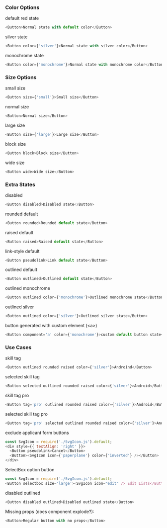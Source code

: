 ### Color Options

default red state

```js
<Button>Normal state with default color</Button>
```

silver state

```js
<Button color={'silver'}>Normal state with silver color</Button>
```

monochrome state

```js
<Button color={'monochrome'}>Normal state with monochrome color</Button>
```

### Size Options

small size

```js
<Button size={'small'}>Small size</Button>
```

normal size

```js
<Button>Normal size</Button>
```

large size

```js
<Button size={'large'}>Large size</Button>
```

block size

```js
<Button block>Block size</Button>
```

wide size

```js
<Button wide>Wide size</Button>
```

### Extra States

disabled

```js
<Button disabled>Disabled state</Button>
```

rounded default

```js
<Button rounded>Rounded default state</Button>
```

raised default

```js
<Button raised>Raised default state</Button>
```

link-style default

```js
<Button pseudolink>Link default state</Button>
```

outlined default

```js
<Button outlined>Outlined default state</Button>
```

outlined monochrome

```js
<Button outlined color={'monochrome'}>Outlined monochrome state</Button>
```

outlined silver

```js
<Button outlined color={'silver'}>Outlined silver state</Button>
```

button generated with custom element (&lt;a&gt;)

```js
<Button component='a' color={'monochrome'}>custom default button state</Button>
```

### Use Cases

skill tag

```js
<Button outlined rounded raised color={'silver'}>Androind</Button>
```

selected skill tag

```js
<Button selected outlined rounded raised color={'silver'}>Android</Button>
```

skill tag pro
 ```js
<Button tag='pro' outlined rounded raised color={'silver'}>Android</Button>
```

selected skill tag pro
 ```js
<Button tag='pro' selected outlined rounded raised color={'silver'}>Android</Button>
```

exclude applicant form buttons

```js
const SvgIcon = require('./SvgIcon.js').default;
<div style={{ textAlign: 'right' }}>
  <Button pseudolink>Cancel</Button>
  <Button><SvgIcon icon={'paperplane'} color={'inverted'} /></Button>
</div>
```

SelectBox option button

```js
const SvgIcon = require('./SvgIcon.js').default;
<Button selectbox size='large'><SvgIcon icon="edit" /> Edit Lists</Button>
```

disabled outlined

```js
<Button disabled outlined>Disabled outlined state</Button>
```

Missing props (does component explode?):

```js
<Button>Regular button with no props</Button>
```
